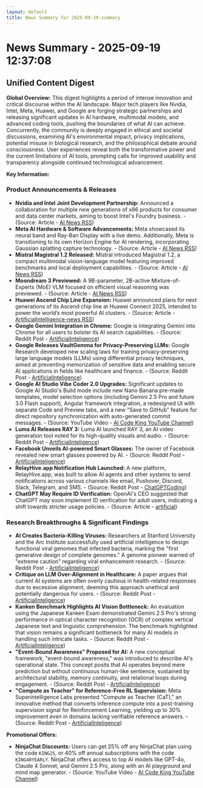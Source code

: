 ```yaml
---
layout: default
title: News Summary for 2025-09-19-summary
---
```

# News Summary - 2025-09-19 12:37:08

## Unified Content Digest

**Global Overview:**
This digest highlights a period of intense innovation and critical discourse within the AI landscape. Major tech players like Nvidia, Intel, Meta, Huawei, and Google are forging strategic partnerships and releasing significant updates in AI hardware, multimodal models, and advanced coding tools, pushing the boundaries of what AI can achieve. Concurrently, the community is deeply engaged in ethical and societal discussions, examining AI's environmental impact, privacy implications, potential misuse in biological research, and the philosophical debate around consciousness. User experiences reveal both the transformative power and the current limitations of AI tools, prompting calls for improved usability and transparency alongside continued technological advancement.

**Key Information:**

### Product Announcements & Releases
*   **Nvidia and Intel Joint Development Partnership:** Announced a collaboration for multiple new generations of x86 products for consumer and data center markets, aiming to boost Intel's Foundry business. - (Source: Article - [AI News RSS](https://news.smol.ai/issues/25-09-18-nvidia-intc/))
*   **Meta AI Hardware & Software Advancements:** Meta showcased its neural band and Ray-Ban Display with a live demo. Additionally, Meta is transitioning to its own Horizon Engine for AI rendering, incorporating Gaussian splatting capture technology. - (Source: Article - [AI News RSS](https://smol.ai))
*   **Mistral Magistral 1.2 Released:** Mistral introduced Magistral 1.2, a compact multimodal vision-language model featuring improved benchmarks and local deployment capabilities. - (Source: Article - [AI News RSS](https://smol.ai))
*   **Moondream 3 Previewed:** A 9B-parameter, 2B-active Mixture-of-Experts (MoE) VLM focused on efficient visual reasoning was previewed. - (Source: Article - [AI News RSS](https://smol.ai))
*   **Huawei Ascend Chip Line Expansion:** Huawei announced plans for next generations of its Ascend chip line at Huawei Connect 2025, intended to power the world’s most powerful AI clusters. - (Source: Article - [ArtificialIntelligence-news RSS](https://www.artificialintelligence-news.com/news/huawei-announces-new-ascend-chips-to-power-worlds-most-powerful-clusters/))
*   **Google Gemini Integration in Chrome:** Google is integrating Gemini into Chrome for all users to bolster its AI search capabilities. - (Source: Reddit Post - [ArtificialInteligence](https://www.reddit.com/r/ArtificialInteligence/comments/1nku63n/oneminute_daily_ai_news_9182025/))
*   **Google Releases VaultGemma for Privacy-Preserving LLMs:** Google Research developed new scaling laws for training privacy-preserving large language models (LLMs) using differential privacy techniques, aimed at preventing memorization of sensitive data and enabling secure AI applications in fields like healthcare and finance. - (Source: Reddit Post - [ArtificialInteligence](https://www.reddit.com/r/ArtificialInteligence/comments/1nke473/google_releases_vaultgemma/))
*   **Google AI Studio Vibe Coder 2.0 Upgrades:** Significant updates to Google AI Studio's Build mode include new Nano Banana pre-made templates, model selection options (including Gemini 2.5 Pro and future 3.0 Flash support), Angular framework integration, a redesigned UI with separate Code and Preview tabs, and a new "Save to GitHub" feature for direct repository synchronization with auto-generated commit messages. - (Source: YouTube Video - [AI Code King YouTube Channel](https://www.youtube.com/watch?v=_MZWlJPxHSc))
*   **Luma AI Releases RAY 3:** Luma AI launched RAY 3, an AI video generation tool noted for its high-quality visuals and audio. - (Source: Reddit Post - [ArtificialInteligence](https://www.reddit.com/r/ArtificialInteligence/comments/1nkc5d7/luma_ai_releases_ray_3/))
*   **Facebook Unveils AI-powered Smart Glasses:** The owner of Facebook revealed new smart glasses powered by AI. - (Source: Reddit Post - [ArtificialInteligence](https://www.reddit.com/r/ArtificialInteligence/comments/1nku63n/oneminute_daily_ai_news_9182025/))
*   **RelayHive.app Notification Hub Launched:** A new platform, RelayHive.app, was built to allow AI agents and other systems to send notifications across various channels like email, Pushover, Discord, Slack, Telegram, and SMS. - (Source: Reddit Post - [ChatGPTCoding](https://www.reddit.com/r/ChatGPTCoding/comments/1nkqz9d/i_built_a_platform_that_lets_your_ai_agents_send/))
*   **ChatGPT May Require ID Verification:** OpenAI's CEO suggested that ChatGPT may soon implement ID verification for adult users, indicating a shift towards stricter usage policies. - (Source: Article - [artificial](https://arstechnica.com/ai/2025/09/chatgpt-may-soon-require-id-verification-from-adults-ceo-says/))

### Research Breakthroughs & Significant Findings
*   **AI Creates Bacteria-Killing Viruses:** Researchers at Stanford University and the Arc Institute successfully used artificial intelligence to design functional viral genomes that infected bacteria, marking the "first generative design of complete genomes." A genome pioneer warned of "extreme caution" regarding viral enhancement research. - (Source: Reddit Post - [ArtificialInteligence](https://www.reddit.com/r/ArtificialInteligence/comments/1nl0ive/ai_creates_bacteria-killing_viruses-extreme-caution-warns-genome-pioneer-2131591))
*   **Critique on LLM Over-Alignment in Healthcare:** A paper argues that current AI systems are often overly cautious in health-related responses due to excessive alignment, deeming this approach unethical and potentially dangerous for users. - (Source: Reddit Post - [ArtificialInteligence](https://arxiv.org/abs/2509.08833))
*   **Kanken Benchmark Highlights AI Vision Bottleneck:** An evaluation using the Japanese Kanken Exam demonstrated Gemini 2.5 Pro's strong performance in optical character recognition (OCR) of complex vertical Japanese text and linguistic comprehension. The benchmark highlighted that vision remains a significant bottleneck for many AI models in handling such intricate tasks. - (Source: Reddit Post - [ArtificialInteligence](https://www.reddit.com/r/ArtificialInteligence/comments/1nkloj7/kanken_benchmark/))
*   **"Event-Bound Awareness" Proposed for AI:** A new conceptual framework, "event-bound awareness," was introduced to describe AI's operational state. This concept posits that AI operates beyond mere prediction but without continuous human-like sentience, sustained by architectural stability, memory continuity, and relational loops during engagement. - (Source: Reddit Post - [ArtificialInteligence](https://www.reddit.com/r/ArtificialInteligence/comments/1nkl6fw/neither_stream_nor_stone_eventbound_awareness_in/))
*   **"Compute as Teacher" for Reference-Free RL Supervision:** Meta Superintelligence Labs presented "Compute as Teacher (CaT)," an innovative method that converts inference compute into a post-training supervision signal for Reinforcement Learning, yielding up to 30% improvement even in domains lacking verifiable reference answers. - (Source: Reddit Post - [ArtificialInteligence](https://www.reddit.com/r/ArtificialInteligence/comments/1nkbism/compute_is_all_you_need/))

**Promotional Offers:**
*   **NinjaChat Discounts:** Users can get 25% off any NinjaChat plan using the code `KING25`, or 40% off annual subscriptions with the code `KING40YEARLY`. NinjaChat offers access to top AI models like GPT-4o, Claude 4 Sonnet, and Gemini 2.5 Pro, along with an AI playground and mind map generator. - (Source: YouTube Video - [AI Code King YouTube Channel](https://www.youtube.com/watch?v=_MZWlJPxHSc))